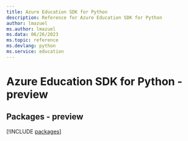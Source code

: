 ```yaml
---
title: Azure Education SDK for Python
description: Reference for Azure Education SDK for Python
author: lmazuel
ms.author: lmazuel
ms.data: 06/26/2023
ms.topic: reference
ms.devlang: python
ms.service: education
---
```

# Azure Education SDK for Python - preview
## Packages - preview
[!INCLUDE [packages](education-index.md)]